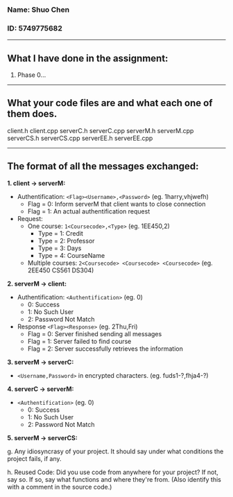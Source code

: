 
### Name: Shuo Chen
### ID: 5749775682
---
## **What I have done in the assignment:**
1. Phase 0...
   
---
## **What your code files are and what each one of them does.**

client.h
client.cpp
serverC.h
serverC.cpp
serverM.h
serverM.cpp
serverCS.h
serverCS.cpp
serverEE.h
serverEE.cpp

---
## **The format of all the messages exchanged:**
__1. client -> serverM:__
   - Authentification: `<Flag><Username>,<Password>` (eg. 1harry,vhjwefh)
      + Flag = 0: Inform serverM that client wants to close connection
      + Flag = 1: An actual authentification request
   - Request: 
      + One course: `1<Coursecode>,<Type>` (eg. 1EE450,2)
         * Type = 1: Credit
         * Type = 2: Professor
         * Type = 3: Days
         * Type = 4: CourseName
      + Multiple courses: `2<Coursecode> <Coursecode> <Coursecode>` (eg. 2EE450 CS561 DS304)

__2. serverM -> client:__
   - Authentification: `<Authentification>` (eg. 0)
      + 0: Success
      + 1: No Such User
      + 2: Password Not Match
   - Response `<Flag><Response>` (eg. 2Thu,Fri)
      + Flag = 0: Server finished sending all messages
      + Flag = 1: Server failed to find course
      + Flag = 2: Server successfully retrieves the information
   
__3. serverM -> serverC:__
   - `<Username,Password>` in encrypted characters. (eg. fuds1-?,fhja4-?)

__4. serverC -> serverM:__
   - `<Authentification>` (eg. 0)
      + 0: Success
      + 1: No Such User
      + 2: Password Not Match

__5. serverM -> serverCS:__

g. Any idiosyncrasy of your project. It should say under what conditions the project
fails, if any.

h. Reused Code: Did you use code from anywhere for your project? If not, say so. If so,
say what functions and where they're from. (Also identify this with a comment in the source code.)
